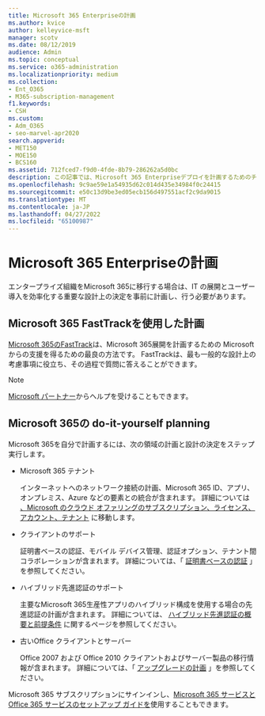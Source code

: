 ```yaml
---
title: Microsoft 365 Enterpriseの計画
ms.author: kvice
author: kelleyvice-msft
manager: scotv
ms.date: 08/12/2019
audience: Admin
ms.topic: conceptual
ms.service: o365-administration
ms.localizationpriority: medium
ms.collection:
- Ent_O365
- M365-subscription-management
f1.keywords:
- CSH
ms.custom:
- Adm_O365
- seo-marvel-apr2020
search.appverid:
- MET150
- MOE150
- BCS160
ms.assetid: 712fced7-f9d0-4fde-8b79-286262a5d0bc
description: この記事では、Microsoft 365 Enterpriseデプロイを計画するためのチェックリストとその他のリソースについて説明します。
ms.openlocfilehash: 9c9ae59e1a54935d62c014d435e34984f0c24415
ms.sourcegitcommit: e50c13d9be3ed05ecb156d497551acf2c9da9015
ms.translationtype: MT
ms.contentlocale: ja-JP
ms.lasthandoff: 04/27/2022
ms.locfileid: "65100987"
---
```

# <a name="plan-for-microsoft-365-enterprise"></a>Microsoft 365 Enterpriseの計画

エンタープライズ組織をMicrosoft 365に移行する場合は、IT の展開とユーザー導入を効率化する重要な設計上の決定を事前に計画し、行う必要があります。 

## <a name="planning-with-microsoft-365-fasttrack"></a>Microsoft 365 FastTrackを使用した計画

[Microsoft 365のFastTrack](https://www.microsoft.com/fasttrack/microsoft-365)は、Microsoft 365展開を計画するための Microsoft からの支援を得るための最良の方法です。 FastTrackは、最も一般的な設計上の考慮事項に役立ち、その過程で質問に答えることができます。 

>[!Note]
>[Microsoft パートナー](https://www.microsoft.com/solution-providers/home)からヘルプを受けることもできます。
>

## <a name="do-it-yourself-planning-for-microsoft-365"></a>Microsoft 365の do-it-yourself planning

Microsoft 365を自分で計画するには、次の領域の計画と設計の決定をステップ実行します。

- Microsoft 365 テナント

  インターネットへのネットワーク接続の計画、Microsoft 365 ID、アプリ、オンプレミス、Azure などの要素との統合が含まれます。 詳細については [、Microsoft のクラウド オファリングのサブスクリプション、ライセンス、アカウント、テナント](subscriptions-licenses-accounts-and-tenants-for-microsoft-cloud-offerings.md) に移動します。

- クライアントのサポート

  証明書ベースの認証、モバイル デバイス管理、認証オプション、テナント間コラボレーションが含まれます。 詳細については、「 [証明書ベースの認証](microsoft-365-client-support-certificate-based-authentication.md) 」を参照してください。

- ハイブリッド先進認証のサポート

  主要なMicrosoft 365生産性アプリのハイブリッド構成を使用する場合の先進認証の計画が含まれます。 詳細については、 [ハイブリッド先進認証の概要と前提条件](hybrid-modern-auth-overview.md) に関するページを参照してください。

- 古いOffice クライアントとサーバー

  Office 2007 および Office 2010 クライアントおよびサーバー製品の移行情報が含まれます。 詳細については、「 [アップグレードの計画](plan-upgrade-previous-versions-office.md) 」を参照してください。

Microsoft 365 サブスクリプションにサインインし、[Microsoft 365 サービスとOffice 365 サービスのセットアップ ガイドを](setup-guides-for-microsoft-365.md)使用することもできます。
